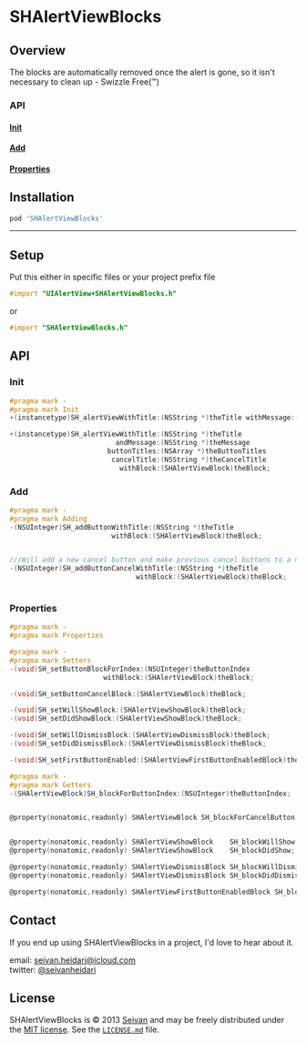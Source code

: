 SHAlertViewBlocks
==========

Overview
--------
The blocks are automatically removed once the alert is gone, so it isn't necessary to clean up - Swizzle Free(™)

### API

#### [Init](https://github.com/seivan/SHAlertViewBlocks#init-1)

#### [Add](https://github.com/seivan/SHAlertViewBlocks#add-1)

#### [Properties](https://github.com/seivan/SHAlertViewBlocks#properties-1)


Installation
------------

```ruby
pod 'SHAlertViewBlocks'
```

***

Setup
-----

Put this either in specific files or your project prefix file

```objective-c
#import "UIAlertView+SHAlertViewBlocks.h"
```
or
```objective-c
#import "SHAlertViewBlocks.h"
```

API
-----

### Init

```objective-c
#pragma mark -
#pragma mark Init
+(instancetype)SH_alertViewWithTitle:(NSString *)theTitle withMessage:(NSString *)theMessage;

+(instancetype)SH_alertViewWithTitle:(NSString *)theTitle
                          andMessage:(NSString *)theMessage
                        buttonTitles:(NSArray *)theButtonTitles
                         cancelTitle:(NSString *)theCancelTitle
                           withBlock:(SHAlertViewBlock)theBlock;


```

### Add

```objective-c
#pragma mark -
#pragma mark Adding
-(NSUInteger)SH_addButtonWithTitle:(NSString *)theTitle
                         withBlock:(SHAlertViewBlock)theBlock;


///Will add a new cancel button and make previous cancel buttons to a normal button
-(NSUInteger)SH_addButtonCancelWithTitle:(NSString *)theTitle
                               withBlock:(SHAlertViewBlock)theBlock;



```

### Properties

```objective-c
#pragma mark -
#pragma mark Properties

#pragma mark -
#pragma mark Setters
-(void)SH_setButtonBlockForIndex:(NSUInteger)theButtonIndex
                       withBlock:(SHAlertViewBlock)theBlock;

-(void)SH_setButtonCancelBlock:(SHAlertViewBlock)theBlock;

-(void)SH_setWillShowBlock:(SHAlertViewShowBlock)theBlock;
-(void)SH_setDidShowBlock:(SHAlertViewShowBlock)theBlock;

-(void)SH_setWillDismissBlock:(SHAlertViewDismissBlock)theBlock;
-(void)SH_setDidDismissBlock:(SHAlertViewDismissBlock)theBlock;

-(void)SH_setFirstButtonEnabled:(SHAlertViewFirstButtonEnabledBlock)theBlock;

#pragma mark -
#pragma mark Getters
-(SHAlertViewBlock)SH_blockForButtonIndex:(NSUInteger)theButtonIndex;


@property(nonatomic,readonly) SHAlertViewBlock SH_blockForCancelButton;


@property(nonatomic,readonly) SHAlertViewShowBlock    SH_blockWillShow;
@property(nonatomic,readonly) SHAlertViewShowBlock    SH_blockDidShow;

@property(nonatomic,readonly) SHAlertViewDismissBlock SH_blockWillDismiss;
@property(nonatomic,readonly) SHAlertViewDismissBlock SH_blockDidDismiss;

@property(nonatomic,readonly) SHAlertViewFirstButtonEnabledBlock SH_blockFirstButtonEnabled;


```


Contact
-------

If you end up using SHAlertViewBlocks in a project, I'd love to hear about it.

email: [seivan.heidari@icloud.com](mailto:seivan.heidari@icloud.com)  
twitter: [@seivanheidari](https://twitter.com/seivanheidari)

## License

SHAlertViewBlocks is © 2013 [Seivan](http://www.github.com/seivan) and may be freely
distributed under the [MIT license](http://opensource.org/licenses/MIT).
See the [`LICENSE.md`](https://github.com/seivan/SHAlertViewBlocks/blob/master/LICENSE.md) file.

